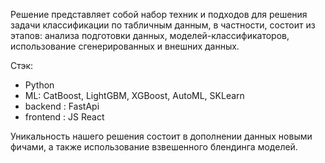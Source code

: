 Решение представляет собой набор техник и подходов для решения задачи классификации по табличным данным, в частности, состоит из этапов:
анализа подготовки данных, моделей-классификаторов, использование сгенерированных и внешних данных.

Стэк: 
- Python
- ML: CatBoost, LightGBM, XGBoost, AutoML, SKLearn
- backend : FastApi
- frontend : JS React

Уникальность нашего решения состоит в дополнении данных новыми фичами, а также использование взвешенного блендинга моделей.
